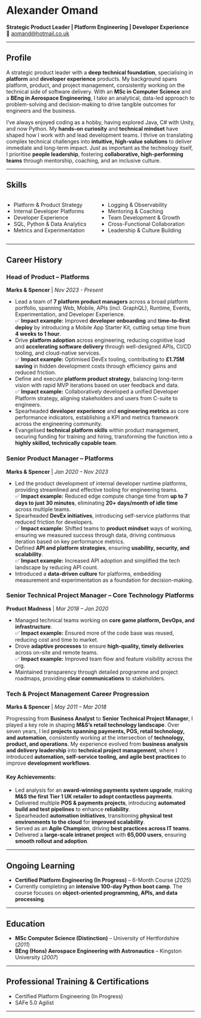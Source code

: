 <link rel="stylesheet" type="text/css" href="style.css">

# Alexander Omand

**Strategic Product Leader | Platform Engineering | Developer Experience**    
📧 aomand@hotmail.co.uk

---

## **Profile**
A strategic product leader with a **deep technical foundation**, specialising in **platform** and **developer experience** products. My background spans platform, product, and project management, consistently working on the technical side of software delivery. With an **MSc in Computer Science** and a **BEng in Aerospace Engineering**, I take an analytical, data-led approach to problem-solving and decision-making to drive tangible outcomes for engineers and the business.

I’ve always enjoyed coding as a hobby, having explored Java, C# with Unity, and now Python. My **hands-on curiosity** and **technical mindset** have shaped how I work with and lead development teams. I thrive on translating complex technical challenges into **intuitive, high-value solutions** to deliver immediate and long-term impact. Just as important as the technology itself, I prioritise **people leadership**, fostering **collaborative, high-performing teams** through mentorship, coaching, and an inclusive culture.

---

## **Skills**

<style>
  .skills-list {
    display: flex;
    justify-content: space-between;
  }
  .skills-list ul {
    list-style-type: disc;
    padding-left: 20px;
    width: 48%;
  }
</style>

<div class="skills-list">
  <ul>
    <li>Platform & Product Strategy</li>
    <li>Internal Developer Platforms</li>
    <li>Developer Experience</li>
    <li>SQL, Python & Data Analytics</li>
    <li>Metrics and Experimentation</li>
  </ul>
  <ul>
    <li>Logging & Observability</li>
    <li>Mentoring & Coaching</li>
    <li>Team Development & Growth</li>
    <li>Cross-Functional Collaboration</li>
    <li>Leadership & Culture Building</li>
  </ul>
</div>

---

## **Career History**

### **Head of Product – Platforms**  
**Marks & Spencer** | *Nov 2023 - Present*  
- Lead a team of **7 platform product managers** across a broad platform portfolio, spanning Web, Mobile, APIs (incl. GraphQL), Runtime, Events, Experimentation, and Developer Experience.  
  ✅ **Impact example:** Improved **developer onboarding** and **time-to-first deploy** by introducing a Mobile App Starter Kit, cutting setup time from **4 weeks to 1 hour**.  
- Drive **platform adoption** across engineering, reducing cognitive load and **accelerating software delivery** through well-designed APIs, CI/CD tooling, and cloud-native services.  
  ✅ **Impact example:** Optimised DevEx tooling, contributing to **£1.75M saving** in hidden development costs through efficiency gains and reduced friction.  
- Define and execute **platform product strategy**, balancing long-term vision with rapid MVP iterations based on user feedback and data.  
  ✅ **Impact example:** Collaboratively developed a unified Developer Platform strategy, aligning stakeholders and users from C-suite to engineers.  
- Spearheaded **developer experience** and **engineering metrics** as core performance indicators, establishing a KPI and metrics framework across the engineering community.  
- Evangelised **technical platform skills** within product management, securing funding for training and hiring, transforming the function into a **highly skilled, technically capable team**.  

### **Senior Product Manager – Platforms**  
**Marks & Spencer** | *Jan 2020 – Nov 2023*  
- Led the product development of internal developer runtime platforms, providing streamlined and effective tooling for engineering teams.  
  ✅ **Impact example:** Reduced edge compute change time from **up to 7 days to just 30 minutes**, eliminating **20+ days/month of idle time** across multiple teams.  
- Spearheaded **DevEx initiatives**, introducing self-service platforms that reduced friction for developers.  
  ✅ **Impact example:** Shifted teams to **product mindset** ways of working, ensuring we measured success through data, driving continuous iteration based on key performance metrics.  
- Defined **API and platform strategies**, ensuring **usability, security, and scalability**.  
  ✅ **Impact example:** Increased API adoption and simplified the tech landscape by reducing API count.  
- Introduced a **data-driven culture** for platforms, embedding measurement and experimentation as a foundation for decision-making.  

### **Senior Technical Project Manager – Core Technology Platforms**  
**Product Madness** | *Mar 2018 – Jan 2020*  
- Managed technical teams working on **core game platform, DevOps, and infrastructure**.  
  ✅ **Impact example:** Ensured more of the code base was reused, reducing cost and time to market.  
- Drove **adaptive processes** to ensure **high-quality, timely deliveries** across on-site and remote teams.  
  ✅ **Impact example:** Improved team flow and feature visibility across the org.  
- Maintained transparency through detailed programme and project roadmaps, providing **clear communications** to stakeholders.  

### **Tech & Project Management Career Progression**  
**Marks & Spencer** | *May 2011 – Mar 2018*  

Progressing from **Business Analyst** to **Senior Technical Project Manager**, I played a key role in shaping **M&S’s retail technology landscape**. Over seven years, I led **projects spanning payments, POS, retail technology, and automation**, consistently working at the intersection of **technology, product, and operations**. My experience evolved from **business analysis and delivery leadership** into **technical project management**, where I introduced **automation, self-service tooling, and agile best practices** to improve **development workflows**.  

#### **Key Achievements:**  
- Led analysis for an **award-winning payments system upgrade**, making **M&S the first Tier 1 UK retailer to adopt contactless payments**.  
- Delivered multiple **POS & payments projects**, introducing **automated build and test pipelines** to enhance **reliability**.  
- Spearheaded **automation initiatives**, transitioning **physical test environments to the cloud** for **improved scalability**.  
- Served as an **Agile Champion**, driving **best practices across IT teams**.  
- Delivered a **large-scale intranet project** with **65,000 users**, ensuring **smooth rollout and adoption**.

---

## **Ongoing Learning**
- **Certified Platform Engineering (In Progress)** – 6-Month Course (*2025*)
- Currently completing an **intensive 100-day Python boot camp**. The course focuses on **object-oriented programming, APIs, and data processing**.

---

## **Education**
- **MSc Computer Science (Distinction)** – University of Hertfordshire (*2011*)
- **BEng (Hons) Aerospace Engineering with Astronautics** – Kingston University (*2007*)

---

## **Professional Training & Certifications**
- Certified Platform Engineering (In Progress)
- SAFe 5.0 Agilist

---
